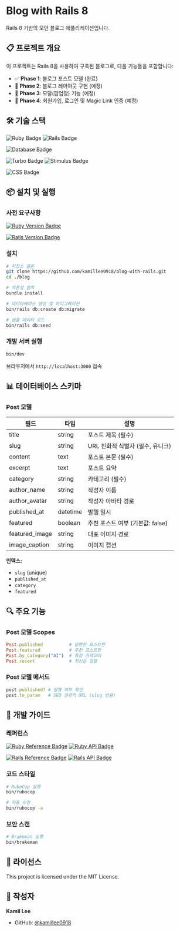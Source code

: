 # Blog with Rails 8

Rails 8 기반의 모던 블로그 애플리케이션입니다.

## 📋 프로젝트 개요

이 프로젝트는 Rails 8을 사용하여 구축된 블로그로, 다음 기능들을 포함합니다:

- ✅ **Phase 1**: 블로그 포스트 모델 (완료)
- 🚧 **Phase 2**: 블로그 레이아웃 구현 (예정)
- 🚧 **Phase 3**: 모달(팝업창) 기능 (예정)
- 🚧 **Phase 4**: 회원가입, 로그인 및 Magic Link 인증 (예정)

## 🛠️ 기술 스택

![Ruby Badge](https://img.shields.io/badge/-Ruby-CC342D?style=for-the-badge&labelColor=black&logo=ruby&logoColor=CC342D)
![Rails Badge](https://img.shields.io/badge/-Rails-D30001?style=for-the-badge&labelColor=black&logo=rubyonrails&logoColor=D30001)

![Database Badge](https://img.shields.io/badge/-SQLite-003B57?style=for-the-badge&labelColor=black&logo=sqlite&logoColor=003B57)


![Turbo Badge](https://img.shields.io/badge/Turbo-5CD8E5?style=for-the-badge&labelColor=black&logo=turbo&logoColor=5CD8E5)
![Stimulus Badge](https://img.shields.io/badge/Stimulus-77E8B9?style=for-the-badge&labelColor=black&logo=stimulus&logoColor=77E8B9)

![CSS Badge](https://img.shields.io/badge/-Customized%20CSS-663399?style=for-the-badge&labelColor=black&logo=css&logoColor=663399)

## 📦 설치 및 실행

### 사전 요구사항

[![Ruby Version Badge](https://img.shields.io/badge/Ruby_INSTALLATION-3.4.5-CC342D?style=for-the-badge&labelColor=black&logo=ruby&logoColor=CC342D)](https://www.ruby-lang.org/ko/documentation/installation/)

[![Rails Version Badge](https://img.shields.io/badge/Rails_INSTALLATION-8.0.3-D30001?style=for-the-badge&labelColor=black&logo=rubyonrails&logoColor=D30001)](https://rails.insomenia.com/install_ruby_on_rails)

### 설치

```bash
# 저장소 클론
git clone https://github.com/kamillee0918/blog-with-rails.git
cd ./blog

# 의존성 설치
bundle install

# 데이터베이스 생성 및 마이그레이션
bin/rails db:create db:migrate

# 샘플 데이터 로드
bin/rails db:seed
```

### 개발 서버 실행

```bash
bin/dev
```

브라우저에서 `http://localhost:3000` 접속

## 📊 데이터베이스 스키마

### Post 모델

| 필드 | 타입 | 설명 |
|------|------|------|
| title | string | 포스트 제목 (필수) |
| slug | string | URL 친화적 식별자 (필수, 유니크) |
| content | text | 포스트 본문 (필수) |
| excerpt | text | 포스트 요약 |
| category | string | 카테고리 (필수) |
| author_name | string | 작성자 이름 |
| author_avatar | string | 작성자 아바타 경로 |
| published_at | datetime | 발행 일시 |
| featured | boolean | 추천 포스트 여부 (기본값: false) |
| featured_image | string | 대표 이미지 경로 |
| image_caption | string | 이미지 캡션 |

**인덱스:**
- `slug` (unique)
- `published_at`
- `category`
- `featured`

## 🔍 주요 기능

### Post 모델 Scopes

```ruby
Post.published          # 발행된 포스트만
Post.featured           # 추천 포스트만
Post.by_category("AI")  # 특정 카테고리
Post.recent             # 최신순 정렬
```

### Post 모델 메서드

```ruby
post.published? # 발행 여부 확인
post.to_param   # SEO 친화적 URL (slug 반환)
```

## 📝 개발 가이드

### 레퍼런스

[![Ruby Reference Badge](https://img.shields.io/badge/Ruby_REFERENCE-3.4.5-CC342D?style=for-the-badge&labelColor=black&logo=rubyonrails&logoColor=CC342D)](https://www.ruby-lang.org/ko/documentation/)
[![Ruby API Badge](https://img.shields.io/badge/Ruby_API-3.4.5-CC342D?style=for-the-badge&labelColor=black&logo=rubyonrails&logoColor=CC342D)](https://docs.ruby-lang.org/en/3.4/)


[![Rails Reference Badge](https://img.shields.io/badge/Rails_REFERENCE-8.0.3-D30001?style=for-the-badge&labelColor=black&logo=rubyonrails&logoColor=D30001)](https://rails.insomenia.com/)
[![Rails API Badge](https://img.shields.io/badge/Rails_API-8.0.3-D30001?style=for-the-badge&labelColor=black&logo=rubyonrails&logoColor=D30001)](https://api.rubyonrails.org/)

### 코드 스타일

```bash
# RuboCop 실행
bin/rubocop

# 자동 수정
bin/rubocop -a
```

### 보안 스캔

```bash
# Brakeman 실행
bin/brakeman
```

## 📄 라이선스

This project is licensed under the MIT License.

## 👤 작성자

**Kamil Lee**

- GitHub: [@kamillee0918](https://github.com/kamillee0918)

